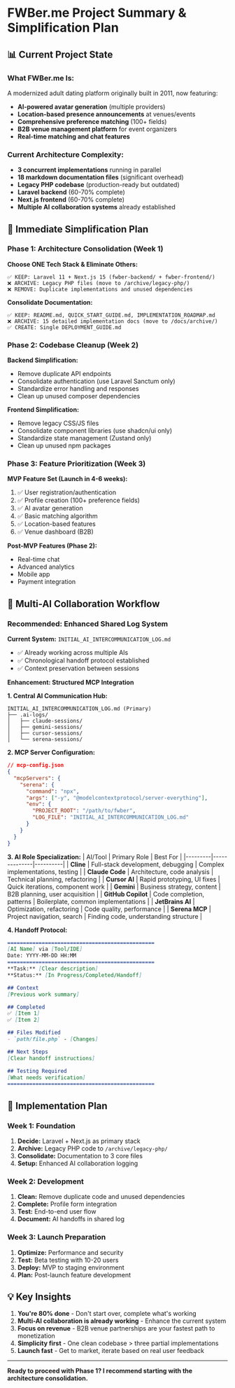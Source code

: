 # FWBer.me Project Summary & Simplification Plan

## 📊 **Current Project State**

### **What FWBer.me Is:**
A modernized adult dating platform originally built in 2011, now featuring:
- **AI-powered avatar generation** (multiple providers)
- **Location-based presence announcements** at venues/events
- **Comprehensive preference matching** (100+ fields)
- **B2B venue management platform** for event organizers
- **Real-time matching and chat features**

### **Current Architecture Complexity:**
- **3 concurrent implementations** running in parallel
- **18 markdown documentation files** (significant overhead)
- **Legacy PHP codebase** (production-ready but outdated)
- **Laravel backend** (60-70% complete)
- **Next.js frontend** (60-70% complete)
- **Multiple AI collaboration systems** already established

## 🎯 **Immediate Simplification Plan**

### **Phase 1: Architecture Consolidation (Week 1)**

**Choose ONE Tech Stack & Eliminate Others:**
```
✅ KEEP: Laravel 11 + Next.js 15 (fwber-backend/ + fwber-frontend/)
❌ ARCHIVE: Legacy PHP files (move to /archive/legacy-php/)
❌ REMOVE: Duplicate implementations and unused dependencies
```

**Consolidate Documentation:**
```
✅ KEEP: README.md, QUICK_START_GUIDE.md, IMPLEMENTATION_ROADMAP.md
❌ ARCHIVE: 15 detailed implementation docs (move to /docs/archive/)
✅ CREATE: Single DEPLOYMENT_GUIDE.md
```

### **Phase 2: Codebase Cleanup (Week 2)**

**Backend Simplification:**
- Remove duplicate API endpoints
- Consolidate authentication (use Laravel Sanctum only)
- Standardize error handling and responses
- Clean up unused composer dependencies

**Frontend Simplification:**
- Remove legacy CSS/JS files
- Consolidate component libraries (use shadcn/ui only)
- Standardize state management (Zustand only)
- Clean up unused npm packages

### **Phase 3: Feature Prioritization (Week 3)**

**MVP Feature Set (Launch in 4-6 weeks):**
1. ✅ User registration/authentication
2. ✅ Profile creation (100+ preference fields)
3. ✅ AI avatar generation
4. ✅ Basic matching algorithm
5. ✅ Location-based features
6. ✅ Venue dashboard (B2B)

**Post-MVP Features (Phase 2):**
- Real-time chat
- Advanced analytics
- Mobile app
- Payment integration

## 🤖 **Multi-AI Collaboration Workflow**

### **Recommended: Enhanced Shared Log System**

**Current System:** `INITIAL_AI_INTERCOMMUNICATION_LOG.md`
- ✅ Already working across multiple AIs
- ✅ Chronological handoff protocol established
- ✅ Context preservation between sessions

**Enhancement: Structured MCP Integration**

**1. Central AI Communication Hub:**
```
INITIAL_AI_INTERCOMMUNICATION_LOG.md (Primary)
├── .ai-logs/
│   ├── claude-sessions/
│   ├── gemini-sessions/
│   ├── cursor-sessions/
│   └── serena-sessions/
```

**2. MCP Server Configuration:**
```json
// mcp-config.json
{
  "mcpServers": {
    "serena": {
      "command": "npx",
      "args": ["-y", "@modelcontextprotocol/server-everything"],
      "env": {
        "PROJECT_ROOT": "/path/to/fwber",
        "LOG_FILE": "INITIAL_AI_INTERCOMMUNICATION_LOG.md"
      }
    }
  }
}
```

**3. AI Role Specialization:**
| AI/Tool | Primary Role | Best For |
|---------|--------------|----------|
| **Cline** | Full-stack development, debugging | Complex implementations, testing |
| **Claude Code** | Architecture, code analysis | Technical planning, refactoring |
| **Cursor AI** | Rapid prototyping, UI fixes | Quick iterations, component work |
| **Gemini** | Business strategy, content | B2B planning, user acquisition |
| **GitHub Copilot** | Code completion, patterns | Boilerplate, common implementations |
| **JetBrains AI** | Optimization, refactoring | Code quality, performance |
| **Serena MCP** | Project navigation, search | Finding code, understanding structure |

**4. Handoff Protocol:**
```markdown
===============================================
[AI Name] via [Tool/IDE]
Date: YYYY-MM-DD HH:MM
===============================================
**Task:** [Clear description]
**Status:** [In Progress/Completed/Handoff]

## Context
[Previous work summary]

## Completed
✅ [Item 1]
✅ [Item 2]

## Files Modified
- `path/file.php` - [Changes]

## Next Steps
[Clear handoff instructions]

## Testing Required
[What needs verification]
===============================================
```

## 🚀 **Implementation Plan**

### **Week 1: Foundation**
1. **Decide:** Laravel + Next.js as primary stack
2. **Archive:** Legacy PHP code to `/archive/legacy-php/`
3. **Consolidate:** Documentation to 3 core files
4. **Setup:** Enhanced AI collaboration logging

### **Week 2: Development**
1. **Clean:** Remove duplicate code and unused dependencies
2. **Complete:** Profile form integration
3. **Test:** End-to-end user flow
4. **Document:** AI handoffs in shared log

### **Week 3: Launch Preparation**
1. **Optimize:** Performance and security
2. **Test:** Beta testing with 10-20 users
3. **Deploy:** MVP to staging environment
4. **Plan:** Post-launch feature development

## 💡 **Key Insights**

1. **You're 80% done** - Don't start over, complete what's working
2. **Multi-AI collaboration is already working** - Enhance the current system
3. **Focus on revenue** - B2B venue partnerships are your fastest path to monetization
4. **Simplicity first** - One clean codebase > three partial implementations
5. **Launch fast** - Get to market, iterate based on real user feedback

---

**Ready to proceed with Phase 1? I recommend starting with the architecture consolidation.**
